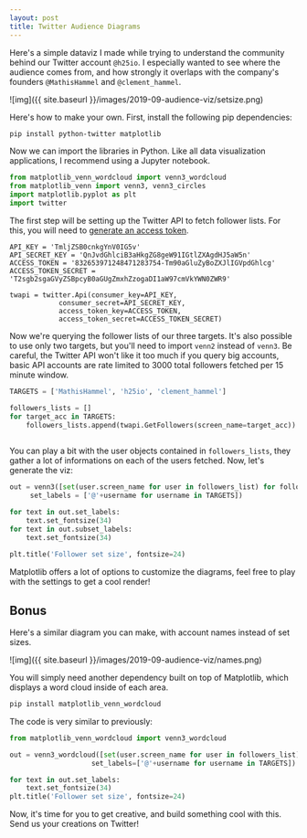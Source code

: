 ```yaml
---
layout: post
title: Twitter Audience Diagrams
---
```


Here's a simple dataviz I made while trying to understand the community behind our Twitter account `@h25io`. I especially wanted to see where the audience comes from, and how strongly it overlaps with the company's founders `@MathisHammel` and `@clement_hammel`.

![img]({{ site.baseurl }}/images/2019-09-audience-viz/setsize.png)

Here's how to make your own. First, install the following pip dependencies:

```bash
pip install python-twitter matplotlib

```

Now we can import the libraries in Python. Like all data visualization applications, I recommend using a Jupyter notebook.

```python
from matplotlib_venn_wordcloud import venn3_wordcloud
from matplotlib_venn import venn3, venn3_circles
import matplotlib.pyplot as plt
import twitter

```

The first step will be setting up the Twitter API to fetch follower lists. For this, you will need to [generate an access token](https://developer.twitter.com/en/docs/basics/authentication/guides/access-tokens.html).


```
API_KEY = 'TmljZSB0cnkgYnV0IG5v'
API_SECRET_KEY = 'QnJvdGhlciB3aHkgZG8geW91IGtlZXAgdHJ5aW5n'
ACCESS_TOKEN = '832653971248471283754-Tm90aGluZyBoZXJlIGVpdGhlcg'
ACCESS_TOKEN_SECRET = 'T2sgb2sgaGVyZSBpcyB0aGUgZmxhZzogaDI1aW97cmVkYWN0ZWR9'

twapi = twitter.Api(consumer_key=API_KEY,
            consumer_secret=API_SECRET_KEY,
            access_token_key=ACCESS_TOKEN,
            access_token_secret=ACCESS_TOKEN_SECRET)
```

Now we're querying the follower lists of our three targets. It's also possible to use only two targets, but you'll need to import `venn2` instead of `venn3`. Be careful, the Twitter API won't like it too much if you query big accounts, basic API accounts are rate limited to 3000 total followers fetched per 15 minute window.

```python
TARGETS = ['MathisHammel', 'h25io', 'clement_hammel']

followers_lists = []
for target_acc in TARGETS:
    followers_lists.append(twapi.GetFollowers(screen_name=target_acc))
	
```

You can play a bit with the user objects contained in `followers_lists`, they gather a lot of informations on each of the users fetched. Now, let's generate the viz:

```python
out = venn3([set(user.screen_name for user in followers_list) for followers_list in followers_lists],
     set_labels = ['@'+username for username in TARGETS])

for text in out.set_labels:
    text.set_fontsize(34)
for text in out.subset_labels:
    text.set_fontsize(34)
    
plt.title('Follower set size', fontsize=24)

```

Matplotlib offers a lot of options to customize the diagrams, feel free to play with the settings to get a cool render!

## Bonus

Here's a similar diagram you can make, with account names instead of set sizes.

![img]({{ site.baseurl }}/images/2019-09-audience-viz/names.png)

You will simply need another dependency built on top of Matplotlib, which displays a word cloud inside of each area.

```bash
pip install matplotlib_venn_wordcloud

```

The code is very similar to previously:

```python
from matplotlib_venn_wordcloud import venn3_wordcloud

out = venn3_wordcloud([set(user.screen_name for user in followers_list) for followers_list in followers_lists],
                    set_labels=['@'+username for username in TARGETS])

for text in out.set_labels:
    text.set_fontsize(34)
plt.title('Follower set size', fontsize=24)

```

Now, it's time for you to get creative, and build something cool with this. Send us your creations on Twitter!